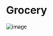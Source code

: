 # Grocery

![image](https://user-images.githubusercontent.com/54721790/219490406-6e75d936-59f2-4b0a-bb8e-acb21008c30b.png)

